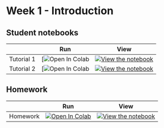 # Week 1 - Introduction

## Student notebooks

|   | Run | View |
| - | --- | ---- |
| Tutorial 1 | [![Open In Colab](https://colab.research.google.com/github/CIS-522/course-content/blob/main/W01_Introduction/students/W1D1_Tutorial1.ipynb) | [![View the notebook](https://img.shields.io/badge/render-nbviewer-orange.svg)](https://nbviewer.jupyter.org/github/CIS-522/course-content/blob/main/W01_Introduction/students/W1D1_Tutorial1.ipynb?flush_cache=true) |
| Tutorial 2 | [![Open In Colab](https://colab.research.google.com/github/CIS-522/course-content/blob/main/W01_Introduction/students/W1D2_Tutorial1.ipynb) | [![View the notebook](https://img.shields.io/badge/render-nbviewer-orange.svg)](https://nbviewer.jupyter.org/github/CIS-522/course-content/blob/main/W01_Introduction/students/W1D2_Tutorial1.ipynb?flush_cache=true) |

## Homework
|   | Run | View |
| - | --- | ---- |
| Homework | [![Open In Colab](https://colab.research.google.com/assets/colab-badge.svg)](https://colab.research.google.com/github/CIS-522/course-content/blob/main/tutorials/W01_AlphaZero/student/W1_Homework.ipynb) | [![View the notebook](https://img.shields.io/badge/render-nbviewer-orange.svg)](https://nbviewer.jupyter.org/github/CIS-522/course-content/blob/main/tutorials/W01_AlphaZero/student/W1_Homework.ipynb?flush_cache=true) |

